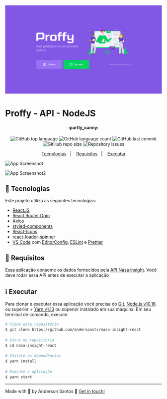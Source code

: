 <h1 align="center">
    <img alt="Application Screenshots" src="./screenshots/web.png" />
    <br />
    <h1>Proffy - API - NodeJS</h1>
</h1>

<h4 align="center">
  :partly_sunny:
</h4>

<p align="center">
  <img alt="GitHub top language" src="https://img.shields.io/github/languages/top/andersonsts/nasa-insight-react">

  <img alt="GitHub language count" src="https://img.shields.io/github/languages/count/andersonsts/nasa-insight-react">

  <img alt="GitHub last commit" src="https://img.shields.io/github/last-commit/andersonsts/nasa-insight-react">

  <img alt="GitHub repo size" src="https://img.shields.io/github/repo-size/andersonsts/nasa-insight-react">

  <img alt="Repository issues" src="https://img.shields.io/github/issues/andersonsts/nasa-insight-react">
</p>

<p align="center">
  <a href="#rocket-tecnologias">Tecnologias</a>&nbsp;&nbsp;&nbsp;|&nbsp;&nbsp;&nbsp;
  <a href="#bookmark_tabs-requisitos">Requisitos</a>&nbsp;&nbsp;&nbsp;|&nbsp;&nbsp;&nbsp;
  <a href="#information_source-executar">Executar</a>
</p>

![App Screenshot](https://res.cloudinary.com/andersonsts/image/upload/v1584553766/home_knmthv.png)

![App Screenshot2](https://res.cloudinary.com/andersonsts/image/upload/v1584553766/info_p8kwls.png)

## :rocket: Tecnologias

Este projeto utiliza as seguintes tecnologias:

-  [ReactJS](https://reactjs.org/)
-  [React Router Dom](https://reacttraining.com/react-router/web/guides/quick-start)
-  [Axios](https://github.com/axios/axios)
-  [styled-components](https://www.styled-components.com/)
-  [React-Icons](https://react-icons.netlify.com/)
-  [react-loader-spinner](https://github.com/mhnpd/react-loader-spinner)
-  [VS Code][vc] com [EditorConfig][vceditconfig], [ESLint][vceslint] e [Prettier](https://github.com/prettier/prettier-eslint)

## :bookmark_tabs: Requisitos
Essa aplicação consome os dados fornecidos pela [API Nasa insight](https://github.com/andersonsts/api-nasa-insight). Você deve rodar essa API antes de executar a aplicação

## :information_source: Executar

Para clonar e executar essa aplicação você precisa do [Git](https://git-scm.com), [Node.js v10.16][nodejs] ou superior + [Yarn v1.13][yarn] ou superior instalado em sua máquina. Em seu terminal de comando, execute:

```bash
# Clone este repositório
$ git clone https://github.com/andersonsts/nasa-insight-react

# Entre no repositorio
$ cd nasa-insight-react

# Instale as dependências
$ yarn install

# Execute a aplicação
$ yarn start
```

---

Made with :purple_heart: by Anderson Santos :wave: [Get in touch!](https://www.linkedin.com/in/andersonst-dev)


[nodejs]: https://nodejs.org/
[yarn]: https://yarnpkg.com/
[vc]: https://code.visualstudio.com/
[vceditconfig]: https://marketplace.visualstudio.com/items?itemName=EditorConfig.EditorConfig
[vceslint]: https://marketplace.visualstudio.com/items?itemName=dbaeumer.vscode-eslint
